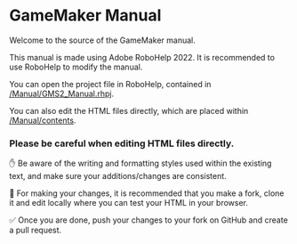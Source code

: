 # GameMaker Manual

Welcome to the source of the GameMaker manual.

This manual is made using Adobe RoboHelp 2022. It is recommended to use RoboHelp to modify the manual.

You can open the project file in RoboHelp, contained in [/Manual/GMS2_Manual.rhpj](/Manual/GMS2_Manual.rhpj).

You can also edit the HTML files directly, which are placed within [/Manual/contents](/Manual/contents).

### Please be careful when editing HTML files directly.

:hand: Be aware of the writing and formatting styles used within the existing text, and make sure your additions/changes are consistent.

:wrench: For making your changes, it is recommended that you make a fork, clone it and edit locally where you can test your HTML in your browser.

:white_check_mark: Once you are done, push your changes to your fork on GitHub and create a pull request.
